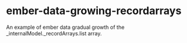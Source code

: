 # ember-data-growing-recordarrays
An example of ember data gradual growth of the _internalModel._recordArrays.list array.
